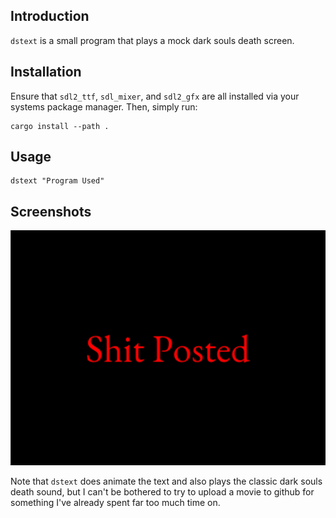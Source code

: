## Introduction

`dstext` is a small program that plays a mock dark souls death screen.

## Installation

Ensure that `sdl2_ttf`, `sdl_mixer`, and `sdl2_gfx` are all installed via
your systems package manager. Then, simply run:
```
cargo install --path .
```

## Usage
```
dstext "Program Used"
```

## Screenshots
![Screenshot of dstext](/media/screenshot.png?raw=true)

Note that `dstext` does animate the text and also plays the classic
dark souls death sound, but I can't be bothered to try to upload
a movie to github for something I've already spent far too much time on.
